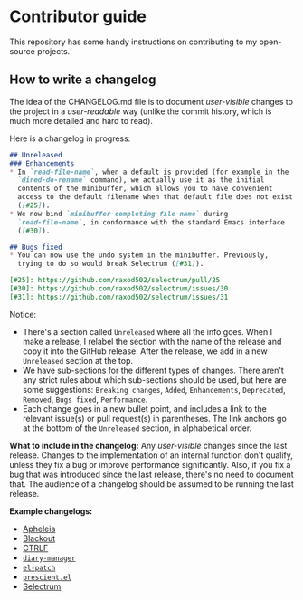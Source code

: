 # Contributor guide

This repository has some handy instructions on contributing to my
open-source projects.

## How to write a changelog

The idea of the CHANGELOG.md file is to document *user-visible*
changes to the project in a *user-readable* way (unlike the commit
history, which is much more detailed and hard to read).

Here is a changelog in progress:

```markdown
## Unreleased
### Enhancements
* In `read-file-name`, when a default is provided (for example in the
  `dired-do-rename` command), we actually use it as the initial
  contents of the minibuffer, which allows you to have convenient
  access to the default filename when that default file does not exist
  ([#25]).
* We now bind `minibuffer-completing-file-name` during
  `read-file-name`, in conformance with the standard Emacs interface
  ([#30]).

## Bugs fixed
* You can now use the undo system in the minibuffer. Previously,
  trying to do so would break Selectrum ([#31]).

[#25]: https://github.com/raxod502/selectrum/pull/25
[#30]: https://github.com/raxod502/selectrum/issues/30
[#31]: https://github.com/raxod502/selectrum/issues/31
```

Notice:

* There's a section called `Unreleased` where all the info goes. When
  I make a release, I relabel the section with the name of the release
  and copy it into the GitHub release. After the release, we add in a
  new `Unreleased` section at the top.
* We have sub-sections for the different types of changes. There
  aren't any strict rules about which sub-sections should be used, but
  here are some suggestions: `Breaking changes`, `Added`,
  `Enhancements`, `Deprecated`, `Removed`, `Bugs fixed`,
  `Performance`.
* Each change goes in a new bullet point, and includes a link to the
  relevant issue(s) or pull request(s) in parentheses. The link
  anchors go at the bottom of the `Unreleased` section, in
  alphabetical order.

**What to include in the changelog:** Any *user-visible* changes since
the last release. Changes to the implementation of an internal
function don't qualify, unless they fix a bug or improve performance
significantly. Also, if you fix a bug that was introduced since the
last release, there's no need to document that. The audience of a
changelog should be assumed to be running the last release.

**Example changelogs:**

* [Apheleia](https://github.com/raxod502/apheleia/blob/master/CHANGELOG.md)
* [Blackout](https://github.com/raxod502/blackout/blob/master/CHANGELOG.md)
* [CTRLF](https://github.com/raxod502/ctrlf/blob/master/CHANGELOG.md)
* [`diary-manager`](https://github.com/raxod502/diary-manager/blob/master/CHANGELOG.md)
* [`el-patch`](https://github.com/raxod502/el-patch/blob/master/CHANGELOG.md)
* [`prescient.el`](https://github.com/raxod502/prescient.el/blob/master/CHANGELOG.md)
* [Selectrum](https://github.com/raxod502/selectrum/blob/master/CHANGELOG.md)
